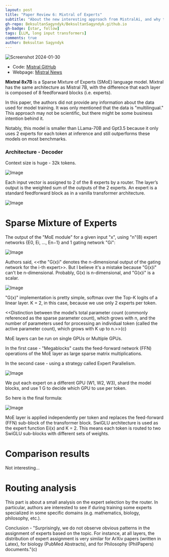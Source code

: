 ```yaml
---
layout: post
title: "Paper Review 6: Mixtral of Experts"
subtitle: "About the new interesting approach from MistralAi, and why there is no word 'data'"
gh-repo: BeksultanSagyndyk/BeksultanSagyndyk.github.io
gh-badge: [star, follow]
tags: [LLM, long input transformers]
comments: true
author: Beksultan Sagyndyk
---
```


![Screenshot 2024-01-30](https://github.com/BeksultanSagyndyk/BeksultanSagyndyk.github.io/assets/46630209/6668c6cb-468b-4f05-992c-61a097af3802)

- Code: [Mistral GitHub](https://github.com/mistralai/mistral-src)
- Webpage: [Mistral News](https://mistral.ai/news/mixtral-of-experts/)

**Mixtral 8x7B** is a Sparse Mixture of Experts (SMoE) language model. Mixtral has the same architecture as Mistral 7B, with the difference that each layer is composed of 8 feedforward blocks (i.e. experts).

In this paper, the authors did not provide any information about the data used for model training. It was only mentioned that the data is "multilingual." This approach may not be scientific, but there might be some business intention behind it.

Notably, this model is smaller than LLama-70B and Gpt3.5 because it only uses 2 experts for each token at inference and still outperforms these models on most benchmarks.

### Architecture - Decoder
Context size is huge - 32k tokens.

![Image](https://github.com/BeksultanSagyndyk/BeksultanSagyndyk.github.io/assets/46630209/23aebb3f-b45e-4c83-955d-8fa2df1c7a80)

Each input vector is assigned to 2 of the 8 experts by a router. The layer’s output is the weighted sum of the outputs of the 2 experts. An expert is a standard feedforward block as in a vanilla transformer architecture.

![Image](https://github.com/BeksultanSagyndyk/BeksultanSagyndyk.github.io/assets/46630209/db3477b7-14a9-4633-bd6b-575db9d6e583)

# Sparse Mixture of Experts

The output of the "MoE module" for a given input "x", using "n"(8) expert networks {E0, Ei, ..., En−1} and 1 gating network "Gi":

![Image](https://github.com/BeksultanSagyndyk/BeksultanSagyndyk.github.io/assets/46630209/6bd98ae3-6d82-4f7c-934d-4f7e8f09d5f0)

Authors said, <<the "G(x)i" denotes the n-dimensional output of the gating network for the i-th expert>>. But I believe it's a mistake because "G(x)i" can't be n-dimensional. Probably, G(x) is n-dimensional, and "G(x)i" is a scalar.

![Image](https://github.com/BeksultanSagyndyk/BeksultanSagyndyk.github.io/assets/46630209/8c81d772-f593-4ae1-bf65-4170bd27500e)

"G(x)" implementation is pretty simple, softmax over the Top-K logits of a linear layer. K = 2, in this case, because we use only 2 experts per token.

<<Distinction between the model’s total parameter count (commonly referenced as the sparse parameter count), which grows with n, and the number of parameters used for processing an individual token (called the active parameter count), which grows with K up to n.>>(c)

MoE layers can be run on single GPUs or Multiple GPUs.

In the first case - "Megablocks" casts the feed-forward network (FFN) operations of the MoE layer as large sparse matrix multiplications.

In the second case - using a strategy called Expert Parallelism.

![Image](https://github.com/BeksultanSagyndyk/BeksultanSagyndyk.github.io/assets/46630209/c6e1415a-b11d-4a4d-9f41-4f3041739e87)

We put each expert on a different GPU (W1, W2, W3), shard the model blocks, and use 1 G to decide which GPU to use per token.

So here is the final formula:

![Image](https://github.com/BeksultanSagyndyk/BeksultanSagyndyk.github.io/assets/46630209/3693bb06-c4d2-418a-bb1a-b4ef6566453e)

MoE layer is applied independently per token and replaces the feed-forward (FFN) sub-block of the transformer block. SwiGLU architecture is used as the expert function Ei(x) and K = 2. This means each token is routed to two SwiGLU sub-blocks with different sets of weights.

# Comparison results

Not interesting...

# Routing analysis

This part is about a small analysis on the expert selection by the router. In particular, authors are interested to see if during training some experts specialized in some specific domains (e.g. mathematics, biology, philosophy, etc.).

Conclusion - "Surprisingly, we do not observe obvious patterns in the assignment of experts based on the topic. For instance, at all layers, the distribution of expert assignment is very similar for ArXiv papers (written in Latex), for biology (PubMed Abstracts), and for Philosophy (PhilPapers) documents."(c)
